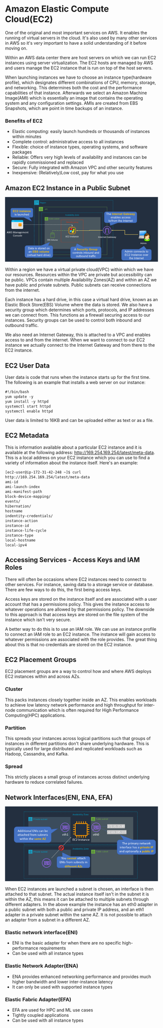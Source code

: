 # Amazon Elastic Compute Cloud(EC2)
One of the original and most important services on AWS. It enables the running of virtual servers in the cloud. It's also used by many other services in AWS so it's very important to have a solid understanding of it before moving on.

Within an AWS data center there are host servers on which we can run EC2 instances using server virtualization. The EC2 hosts are managed by AWS and users manage the EC2 instance that is run on top of the host servers.

When launching instances we have to choose an instance type(hardware profile), which designates different combinations of CPU, memory, storage, and networking. This determines both the cost and the performance capabilities of that instance. Afterwards we select an Amazon Machine Image(AMI) which is essentially an image that contains the operating system and any configuration settings. AMIs are created from EBS Snapshots, which are point in time backups of an instance. 

### Benefits of EC2
- Elastic computing: easily launch hundreds or thousands of instances within minutes
- Complete control: administrative access to all instances
- Flexible: choice of instance types, operating systems, and software packages
- Reliable: Offers very high levels of availability and instances can be rapidly commissioned and replaced
- Secure: Fully integrated with Amazon VPC and other security features
- Inexpensive: (Relatively)Low cost, pay for what you use

## Amazon EC2 Instance in a Public Subnet
![ec2_public_subnet](./assets/ec2_public_subnet.png)

Within a region we have a virtual private cloud(VPC) within which we have our resources. Resources within the VPC are private but accessibility can be public. VPCs contain multiple Availability Zones(AZ) and within an AZ we have public and private subnets. Public subnets can receive connections from the internet.

Each instance has a hard drive, in this case a virtual hard drive, known as an Elastic Block Store(EBS) Volume where the data is stored. We also have a security group which determines which ports, protocols, and IP addresses we can connect from. This functions as a firewall securing access to our instances. Security groups can be used to control both inbound and outbound traffic.

We also need an Internet Gateway, this is attached to a VPC and enables access to and from the internet. When we want to connect to our EC2 instance we actually connect to the Internet Gateway and from there to the EC2 instance. 

## EC2 User Data
User data is code that runs when the instance starts up for the first time. The following is an example that installs a web server on our instance:

```Shell
#!/bin/bash
yum update -y
yum install -y httpd
systemctl start httpd
systemctl enable httpd
```

User data is limited to 16KB and can be uploaded either as text or as a file.

## EC2 Metadata
This is information available about a particular EC2 instance and it is available at the following address: http://169.254.169.254/latest/meta-data. This is a local address on your EC2 instance which you can use to find a variety of information about the instance itself. Here's an example:

```Shell
[ec2-user@ip-172-31-42-248 ~]$ curl http://169.254.169.254/latest/meta-data
ami-id
ami-launch-index
ami-manifest-path
block-device-mapping/
events/
hibernation/
hostname
indentity-credentials/
instance-action
instance-id
instance-life-cycle
instance-type
local-hostname
local-ipv4
```

## Accessing Services - Access Keys and IAM Roles
There will often be occasions where EC2 instances need to connect to other services. For instance, saving data to a storage service or database. There are few ways to do this, the first being access keys. 

Access keys are stored on the instance itself and are associated with a user account that has a permissions policy. This gives the instance access to whatever operations are allowed by that permissions policy. The downside to this approach is that access keys are stored on the file system of the instance which isn't very secure.

A better way to do this is to use an IAM role. We can use an instance profile to connect an IAM role to an EC2 instance. The instance will gain access to whatever permissions are associated with the role provides. The great thing about this is that no credentials are stored on the EC2 instance. 

## EC2 Placement Groups
EC2 placement groups are a way to control how and where AWS deploys EC2 instances within and across AZs. 

### Cluster
This packs instances closely together inside an AZ. This enables workloads to achieve low latency network performance and high throughput for inter-node communication which is often required for High Performance Computing(HPC) applications.

### Partition
This spreads your instances across logical partitions such that groups of instances in different partitions don't share underlying hardware. This is typically used for large distributed and replicated workloads such as Hadoop, Cassandra, and Kafka.

### Spread
This strictly places a small group of instances across distinct underlying hardware to reduce correlated failures.

## Network Interfaces(ENI, ENA, EFA)
![ec2_network_interfaces](./assets/ec2_network_interfaces.png)

When EC2 instances are launched a subnet is chosen, an interface is then attached to that subnet. The actual instance itself isn't in the subnet it is within the AZ, this means it can be attached to multiple subnets through different adapters. In the above example the instance has an eth0 adapter in a public subnet with both a public and private IP address, and an eth1 adapter in a private subnet within the same AZ. It is not possible to attach an adapter from a subnet in a different AZ. 

### Elastic network interface(ENI)
- ENI is the basic adapter for when there are no specific high-performance requirements 
- Can be used with all instance types

### Elastic Network Adapter(ENA)
- ENA provides enhanced networking performance and provides much higher bandwidth and lower inter-instance latency
- It can only be used with supported instance types

### Elastic Fabric Adapter(EFA)
- EFA are used for HPC and ML use cases
- Tightly coupled applications
- Can be used with all instance types
